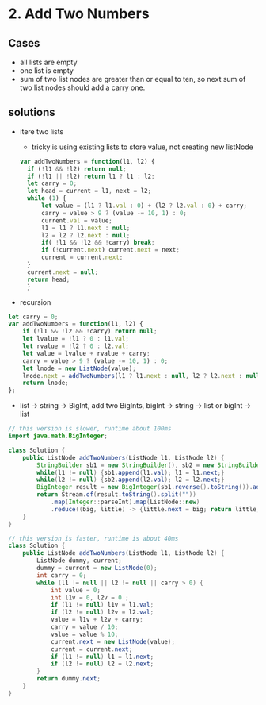 # 2. Add Two Numbers

## Cases
* all lists are empty
* one list is empty
* sum of two list nodes are greater than or equal to ten, so next sum of two list nodes should add a carry one.

## solutions
* itere two lists
  - tricky is using existing lists to store value, not creating new listNode
  ```JavaScript
  var addTwoNumbers = function(l1, l2) {
    if (!l1 && !l2) return null;
    if (!l1 || !l2) return l1 ? l1 : l2;
    let carry = 0;
    let head = current = l1, next = l2;
    while (1) {
        let value = (l1 ? l1.val : 0) + (l2 ? l2.val : 0) + carry;
        carry = value > 9 ? (value -= 10, 1) : 0;
        current.val = value;
        l1 = l1 ? l1.next : null;
        l2 = l2 ? l2.next : null;
        if( !l1 && !l2 && !carry) break;
        if (!current.next) current.next = next;
        current = current.next; 
    }
    current.next = null;
    return head;
    }
  ```

* recursion
```JavaScript
let carry = 0;
var addTwoNumbers = function(l1, l2) {
    if (!l1 && !l2 && !carry) return null;
    let lvalue = !l1 ? 0 : l1.val;
    let rvalue = !l2 ? 0 : l2.val;
    let value = lvalue + rvalue + carry;
    carry = value > 9 ? (value -= 10, 1) : 0;
    let lnode = new ListNode(value);
    lnode.next = addTwoNumbers(l1 ? l1.next : null, l2 ? l2.next : null);
    return lnode;
};
```
* list -> string -> BigInt, add two BigInts, bigInt -> string -> list or bigInt -> list
```Java
// this version is slower, runtime about 100ms
import java.math.BigInteger;

class Solution {
    public ListNode addTwoNumbers(ListNode l1, ListNode l2) {
        StringBuilder sb1 = new StringBuilder(), sb2 = new StringBuilder();
        while(l1 != null) {sb1.append(l1.val); l1 = l1.next;}
        while(l2 != null) {sb2.append(l2.val); l2 = l2.next;}
        BigInteger result = new BigInteger(sb1.reverse().toString()).add(new BigInteger(sb2.reverse().toString()));
        return Stream.of(result.toString().split(""))
            .map(Integer::parseInt).map(ListNode::new)
            .reduce((big, little) -> {little.next = big; return little;}).get();
    }
}
```

```Java 
// this version is faster, runtime is about 40ms 
class Solution {
    public ListNode addTwoNumbers(ListNode l1, ListNode l2) {
        ListNode dummy, current;
        dummy = current = new ListNode(0);
        int carry = 0;
        while (l1 != null || l2 != null || carry > 0) {
            int value = 0;
            int l1v = 0, l2v = 0 ;
            if (l1 != null) l1v = l1.val;
            if (l2 != null) l2v = l2.val;
            value = l1v + l2v + carry;
            carry = value / 10;
            value = value % 10;
            current.next = new ListNode(value);
            current = current.next;
            if (l1 != null) l1 = l1.next;
            if (l2 != null) l2 = l2.next;
        }
        return dummy.next;
    }
}
```

